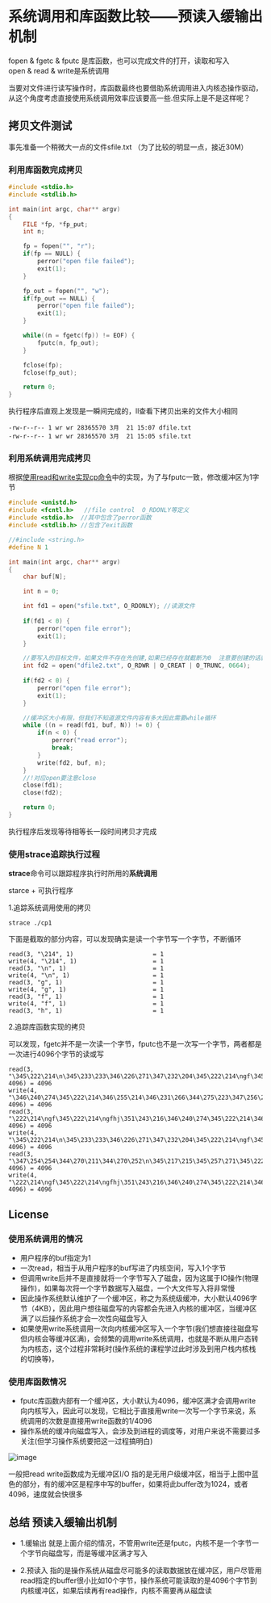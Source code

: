 <p id="系统调用和库函数比较"></p>

# 系统调用和库函数比较——预读入缓输出机制 


fopen & fgetc & fputc 是库函数，也可以完成文件的打开，读取和写入  
open & read & write是系统调用 

当要对文件进行读写操作时，库函数最终也要借助系统调用进入内核态操作驱动，从这个角度考虑直接使用系统调用效率应该要高一些.但实际上是不是这样呢？  

## 拷贝文件测试  

事先准备一个稍微大一点的文件sfile.txt （为了比较的明显一点，接近30M）


### 利用库函数完成拷贝  

```cpp
#include <stdio.h>
#include <stdlib.h>

int main(int argc, char** argv)
{
    FILE *fp, *fp_put;
    int n;

    fp = fopen("", "r");
    if(fp == NULL) {
        perror("open file failed");
        exit(1);
    }

    fp_out = fopen("", "w");
    if(fp_out == NULL) {
        perror("open file failed");
        exit(1);
    }

    while((n = fgetc(fp)) != EOF) {
        fputc(n, fp_out);
    }

    fclose(fp);
    fclose(fp_out);

    return 0;
}
```
执行程序后直观上发现是一瞬间完成的，ll查看下拷贝出来的文件大小相同

```shell
-rw-r--r-- 1 wr wr 28365570 3月  21 15:07 dfile.txt
-rw-r--r-- 1 wr wr 28365570 3月  21 15:05 sfile.txt
```

### 利用系统调用完成拷贝  

根据[使用read和write实现cp命令](doc/基础知识/Linux系统编程/linux系统编程/使用read和write实现cp命令#使用read和write实现cp命令)中的实现，为了与fputc一致，修改缓冲区为1字节

```c
#include <unistd.h>  
#include <fcntl.h>   //file control  O_RDONLY等定义  
#include <stdio.h>  //其中包含了perror函数
#include <stdlib.h> //包含了exit函数

//#include <string.h>
#define N 1

int main(int argc, char** argv)
{
	char buf[N];

	int n = 0;

	int fd1 = open("sfile.txt", O_RDONLY); //读源文件
	
	if(fd1 < 0) {
		perror("open file error");
		exit(1);
	}

	//要写入的目标文件，如果文件不存在先创建,如果已经存在就截断为0  注意要创建的话就要指定权限
	int fd2 = open("dfile2.txt", O_RDWR | O_CREAT | O_TRUNC, 0664);
	
    if(fd2 < 0) {
		perror("open file error");
		exit(1);
	}

	//缓冲区大小有限，但我们不知道源文件内容有多大因此需要while循环
	while ((n = read(fd1, buf, N)) != 0) {
		if(n < 0) {
			perror("read error");
			break;
		}
		write(fd2, buf, n);
	}
	//!对应open要注意close
	close(fd1);
	close(fd2); 

	return 0;
}
```
执行程序后发现等待相等长一段时间拷贝才完成  

### 使用strace追踪执行过程  

**strace**命令可以跟踪程序执行时所用的**系统调用**

starce + 可执行程序


1.追踪系统调用使用的拷贝  

```shell
strace ./cp1
```  
下面是截取的部分内容，可以发现确实是读一个字节写一个字节，不断循环  
```shell
read(3, "\214", 1)                      = 1
write(4, "\214", 1)                     = 1
read(3, "\n", 1)                        = 1
write(4, "\n", 1)                       = 1
read(3, "g", 1)                         = 1
write(4, "g", 1)                        = 1
read(3, "f", 1)                         = 1
write(4, "f", 1)                        = 1
read(3, "h", 1)                         = 1
```

2.追踪库函数实现的拷贝  

可以发现，fgetc并不是一次读一个字节，fputc也不是一次写一个字节，两者都是一次进行4096个字节的读或写

```shell
read(3, "\345\222\214\n\345\233\233\346\226\271\347\232\204\345\222\214\ngf\345\222\214\ngfhj\351\243\216\346\240"..., 4096) = 4096
write(4, "\346\240\274\345\222\214\346\255\214\346\231\266\344\275\223\347\256\241\350\220\250\345\234\260\346\226\271\345\233\233\346\226"..., 4096) = 4096
read(3, "\222\214\ngf\345\222\214\ngfhj\351\243\216\346\240\274\345\222\214\346\255\214\346\231\266\344\275\223\347"..., 4096) = 4096
write(4, "\345\222\214\n\345\233\233\346\226\271\347\232\204\345\222\214\ngf\345\222\214\ngfhj\351\243\216\346\240"..., 4096) = 4096
read(3, "\347\254\254\344\270\211\344\270\252\n\345\217\215\345\257\271\345\222\214\n\345\233\233\346\226\271\347\232\204\345\222\214"..., 4096) = 4096
write(4, "\222\214\ngf\345\222\214\ngfhj\351\243\216\346\240\274\345\222\214\346\255\214\346\231\266\344\275\223\347"..., 4096) = 4096
```

##   License

### 使用系统调用的情况

* 用户程序的buf指定为1
* 一次read，相当于从用户程序的buf写进了内核空间，写入1个字节
* 但调用write后并不是直接就将一个字节写入了磁盘，因为这属于IO操作(物理操作)，如果每次将一个字节数据写入磁盘，一个大文件写入将非常慢
* 因此操作系统默认维护了一个缓冲区，称之为系统级缓冲，大小默认4096字节（4KB），因此用户想往磁盘写的内容都会先进入内核的缓冲区，当缓冲区满了以后操作系统才会一次性向磁盘写入  
* 如果使用write系统调用一次向内核缓冲区写入一个字节(我们想直接往磁盘写但内核会等缓冲区满)，会频繁的调用write系统调用，也就是不断从用户态转为内核态，这个过程非常耗时(操作系统的课程学过此时涉及到用户栈内核栈的切换等)，

### 使用库函数情况

* fputc库函数内部有一个缓冲区，大小默认为4096，缓冲区满才会调用write向内核写入，因此可以发现，它相比于直接用write一次写一个字节来说，系统调用的次数是直接用write函数的1/4096
* 操作系统的缓冲向磁盘写入，会涉及到进程的调度等，对用户来说不需要过多关注(但学习操作系统要把这一过程搞明白)  

![image](https://user-images.githubusercontent.com/58176267/159220937-a35e7f7c-20f6-4c4d-89ed-e99af7f1535d.png)

一般把read write函数成为无缓冲区I/O  指的是无用户级缓冲区，相当于上图中蓝色的部分，有的缓冲区是程序中写的buffer，如果将此buffer改为1024，或者4096，速度就会快很多


## 总结  预读入缓输出机制  

* 1.缓输出 就是上面介绍的情况，不管用write还是fputc，内核不是一个字节一个字节向磁盘写，而是等缓冲区满才写入

* 2.预读入 指的是操作系统从磁盘尽可能多的读取数据放在缓冲区，用户尽管用read指定的buffer很小比如10个字节，操作系统可能读取的是4096个字节到内核缓冲区，如果后续再有read操作，内核不需要再从磁盘读  





